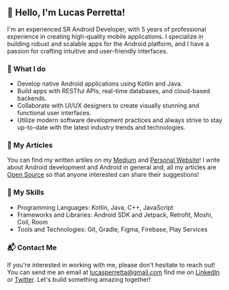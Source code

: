 ## 👋 Hello, I'm Lucas Perretta!

I'm an experienced SR Android Developer, with 5 years of professional experience in creating high-quality mobile applications. I specialize in building robust and scalable apps for the Android platform, and I have a passion for crafting intuitive and user-friendly interfaces.

### 🤖 What I do

- Develop native Android applications using Kotlin and Java.
- Build apps with RESTful APIs, real-time databases, and cloud-based backends.
- Collaborate with UI/UX designers to create visually stunning and functional user interfaces.
- Utilize modern software development practices and always strive to stay up-to-date with the latest industry trends and technologies.

### 📝 My Articles
You can find my written artiles on my [Medium](https://medium.com/@lucasperretta) and [Personal Website](https://www.lucasperretta.net)! I write about Android development and Android in general and, all my articles are [Open Source](https://github.com/lucasperretta/articles) so that anyone interested can share their suggestions!

### 🔧 My Skills

- Programming Languages: Kotlin, Java, C++, JavaScript
- Frameworks and Libraries: Android SDK and Jetpack, Retrofit, Moshi, Coil, Room
- Tools and Technologies: Git, Gradle, Figma, Firebase, Play Services

<!--
### 🚀 My Projects

Here are some of the projects that I have worked on:

- [Project 1 Name](Link to GitHub repository or Google Play Store page): A mobile app that [briefly describe what the app does].
- [Project 2 Name](Link to GitHub repository or Google Play Store page): An Android game that [briefly describe what the game does].
- [Project 3 Name](Link to GitHub repository or Google Play Store page): A productivity app that [briefly describe what the app does].
-->
### 📬 Contact Me

If you're interested in working with me, please don't hesitate to reach out! You can send me an email at [lucasperretta@gmail.com](mailto:lucasperretta@gmail.com) find me on [LinkedIn](https://www.linkedin.com/in/lucasperretta/) or [Twitter](https://twitter.com/lucasperretta). Let's build something amazing together!

<!--
**lucasperretta/lucasperretta** is a ✨ _special_ ✨ repository because its `README.md` (this file) appears on your GitHub profile.

Here are some ideas to get you started:

- 🔭 I’m currently working on ...
- 🌱 I’m currently learning ...
- 👯 I’m looking to collaborate on ...
- 🤔 I’m looking for help with ...
- 💬 Ask me about ...
- 📫 How to reach me: ...
- 😄 Pronouns: ...
- ⚡ Fun fact: ...
-->
